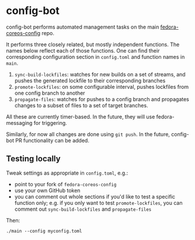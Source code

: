 # config-bot

config-bot performs automated management tasks on the main
[fedora-coreos-config](https://github.com/coreos/fedora-coreos-config)
repo.

It performs three closely related, but mostly independent
functions. The names below reflect each of those functions.
One can find their corresponding configuration section in
`config.toml` and function names in `main`.

1. `sync-build-lockfiles`: watches for new builds on a set
   of streams, and pushes the generated lockfile to their
   corresponding branches
2. `promote-lockfiles`: on some configurable interval,
   pushes lockfiles from one config branch to another
3. `propagate-files`: watches for pushes to a config branch
   and propagates changes to a subset of files to a set of
   target branches.

All these are currently timer-based. In the future, they
will use fedora-messaging for triggering.

Similarly, for now all changes are done using `git push`. In
the future, config-bot PR functionality can be added.

## Testing locally

Tweak settings as appropriate in `config.toml`, e.g.:
- point to your fork of `fedora-coreos-config`
- use your own GitHub token
- you can comment out whole sections if you'd like to test a
  specific function only; e.g. if you only want to test
  `promote-lockfiles`, you can comment out
  `sync-build-lockfiles` and `propagate-files`

Then:

```
./main --config myconfig.toml
```
